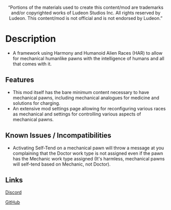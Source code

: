 <p align="center">
	“Portions of the materials used to create this content/mod are trademarks and/or copyrighted works of Ludeon Studios Inc. All rights reserved by Ludeon. This content/mod is not official and is not endorsed by Ludeon.”
</p>

# Description
* A framework using Harmony and Humanoid Alien Races (HAR) to allow for mechanical humanlike pawns with the intelligence of humans and all that comes with it.

## Features
* This mod itself has the bare minimum content necessary to have mechanical pawns, including mechanical analogues for medicine and solutions for charging.
* An extensive mod settings page allowing for reconfiguring various races as mechanical and settings for controlling various aspects of mechanical pawns.

## Known Issues / Incompatibilities
* Activating Self-Tend on a mechanical pawn will throw a message at you complaining that the Doctor work type is not assigned even if the pawn has the Mechanic work type assigned (It's harmless, mechanical pawns will self-tend based on Mechanic, not Doctor).

## Links
[Discord](https://discord.gg/udNCpbkABT)

[GitHub](https://github.com/RWDevathon/Mechanical-Humanlikes-Core)